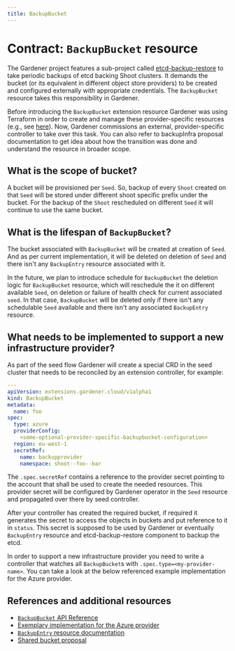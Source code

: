 ```yaml
---
title: BackupBucket
---
```



# Contract: `BackupBucket` resource

The Gardener project features a sub-project called [etcd-backup-restore](https://github.com/gardener/etcd-backup-restore) to take periodic backups of etcd backing Shoot clusters. It demands the bucket (or its equivalent in different object store providers) to be created and configured externally with appropriate credentials. The `BackupBucket` resource takes this responsibility in Gardener.

Before introducing the `BackupBucket` extension resource Gardener was using Terraform in order to create and manage these provider-specific resources (e.g., see [here](https://github.com/gardener/gardener/tree/0.27.0/charts/seed-terraformer/charts/aws-backup)).
Now, Gardener commissions an external, provider-specific controller to take over this task. You can also refer to backupInfra proposal documentation to get idea about how the transition was done and understand the resource in broader scope.

## What is the scope of bucket?

A bucket will be provisioned per `Seed`. So, backup of every `Shoot` created on that `Seed` will be stored under different shoot specific prefix under the bucket.
For the backup of the `Shoot` rescheduled on different `Seed` it will continue to use the same bucket.

## What is the lifespan of `BackupBucket`?

The bucket associated with `BackupBucket` will be created at creation of `Seed`. And as per current implementation, it will be deleted on deletion of `Seed` and there isn't any `BackupEntry` resource associated with it.

In the future, we plan to introduce schedule for `BackupBucket` the deletion logic for `BackupBucket` resource, which will reschedule the it on different available `Seed`, on deletion or failure of health check for current associated `seed`. In that case, `BackupBucket` will be deleted only if there isn't any schedulable `Seed` available and there isn't any associated `BackupEntry` resource.

## What needs to be implemented to support a new infrastructure provider?

As part of the seed flow Gardener will create a special CRD in the seed cluster that needs to be reconciled by an extension controller, for example:

```yaml
---
apiVersion: extensions.gardener.cloud/v1alpha1
kind: BackupBucket
metadata:
  name: foo
spec:
  type: azure
  providerConfig:
    <some-optional-provider-specific-backupbucket-configuration>
  region: eu-west-1
  secretRef:
    name: backupprovider
    namespace: shoot--foo--bar
```

The `.spec.secretRef` contains a reference to the provider secret pointing to the account that shall be used to create the needed resources. This provider secret will be configured
by Gardener operator in the `Seed` resource and propagated over there by seed controller.

After your controller has created the required bucket, if required it generates the secret to access the objects in buckets and put reference to it in `status`. This secret is
supposed to be used by Gardener or eventually `BackupEntry` resource and etcd-backup-restore component to backup the etcd.

In order to support a new infrastructure provider you need to write a controller that watches all `BackupBucket`s with `.spec.type=<my-provider-name>`. You can take a look at the below referenced example implementation for the Azure provider.

## References and additional resources

* [`BackupBucket` API Reference](../api-reference/extensions.md#backupbucket)
* [Exemplary implementation for the Azure provider](https://github.com/gardener/gardener-extension-provider-azure/tree/master/pkg/controller/backupbucket)
* [`BackupEntry` resource documentation](./backupentry.md)
* [Shared bucket proposal](../proposals/02-backupinfra.md)
